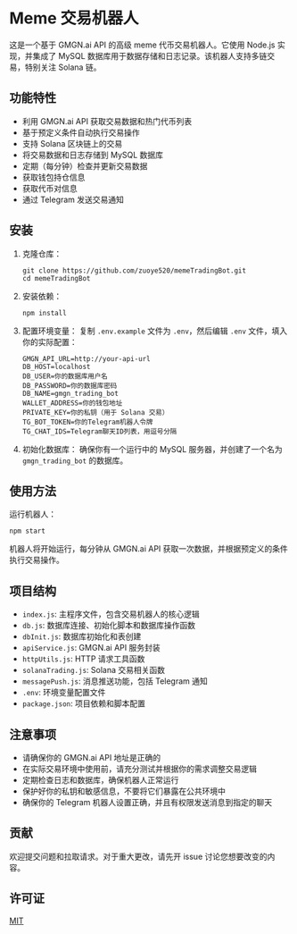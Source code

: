 # Meme 交易机器人

这是一个基于 GMGN.ai API 的高级 meme 代币交易机器人。它使用 Node.js 实现，并集成了 MySQL 数据库用于数据存储和日志记录。该机器人支持多链交易，特别关注 Solana 链。

## 功能特性

- 利用 GMGN.ai API 获取交易数据和热门代币列表
- 基于预定义条件自动执行交易操作
- 支持 Solana 区块链上的交易
- 将交易数据和日志存储到 MySQL 数据库
- 定期（每分钟）检查并更新交易数据
- 获取钱包持仓信息
- 获取代币对信息
- 通过 Telegram 发送交易通知

## 安装

1. 克隆仓库：
   ```
   git clone https://github.com/zuoye520/memeTradingBot.git
   cd memeTradingBot
   ```

2. 安装依赖：
   ```
   npm install
   ```

3. 配置环境变量：
   复制 `.env.example` 文件为 `.env`，然后编辑 `.env` 文件，填入你的实际配置：
   ```
   GMGN_API_URL=http://your-api-url
   DB_HOST=localhost
   DB_USER=你的数据库用户名
   DB_PASSWORD=你的数据库密码
   DB_NAME=gmgn_trading_bot
   WALLET_ADDRESS=你的钱包地址
   PRIVATE_KEY=你的私钥（用于 Solana 交易）
   TG_BOT_TOKEN=你的Telegram机器人令牌
   TG_CHAT_IDS=Telegram聊天ID列表，用逗号分隔
   ```

4. 初始化数据库：
   确保你有一个运行中的 MySQL 服务器，并创建了一个名为 `gmgn_trading_bot` 的数据库。

## 使用方法

运行机器人：

```
npm start
```

机器人将开始运行，每分钟从 GMGN.ai API 获取一次数据，并根据预定义的条件执行交易操作。

## 项目结构

- `index.js`: 主程序文件，包含交易机器人的核心逻辑
- `db.js`: 数据库连接、初始化脚本和数据库操作函数
- `dbInit.js`: 数据库初始化和表创建
- `apiService.js`: GMGN.ai API 服务封装
- `httpUtils.js`: HTTP 请求工具函数
- `solanaTrading.js`: Solana 交易相关函数
- `messagePush.js`: 消息推送功能，包括 Telegram 通知
- `.env`: 环境变量配置文件
- `package.json`: 项目依赖和脚本配置

## 注意事项

- 请确保你的 GMGN.ai API 地址是正确的
- 在实际交易环境中使用前，请充分测试并根据你的需求调整交易逻辑
- 定期检查日志和数据库，确保机器人正常运行
- 保护好你的私钥和敏感信息，不要将它们暴露在公共环境中
- 确保你的 Telegram 机器人设置正确，并且有权限发送消息到指定的聊天

## 贡献

欢迎提交问题和拉取请求。对于重大更改，请先开 issue 讨论您想要改变的内容。

## 许可证

[MIT](https://choosealicense.com/licenses/mit/)